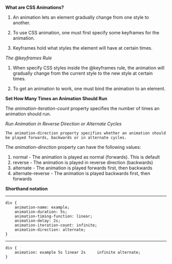 
**What are CSS Animations?**
1. An animation lets an element gradually change from one style to another.

2. To use CSS animation, one must first specify some keyframes for the animation.

3. Keyframes hold what styles the element will have at certain times.

*The @keyframes Rule*

1. When specify CSS styles inside the @keyframes rule, the animation will gradually change from the current style to the new style at certain times.

2. To get an animation to work, one must bind the animation to an element.

**Set How Many Times an Animation Should Run**

 The *animation-iteration-count* property specifies the number of times an animation should run.

*Run Animation in Reverse Direction or Alternate Cycles*

    The animation-direction property specifies whether an animation should be played forwards, backwards or in alternate cycles.

The *animation-direction* property can have the following values:

1. normal - The animation is played as normal (forwards). This is default
2. reverse - The animation is played in reverse direction (backwards)
3. alternate - The animation is played forwards first, then backwards
4. alternate-reverse - The animation is played backwards first, then forwards


**Shorthand notation**

---
    div {
        animation-name: example;
        animation-duration: 5s;
        animation-timing-function: linear;
        animation-delay: 2s;
        animation-iteration-count: infinite;
        animation-direction: alternate; 
    }
---
    div {
        animation: example 5s linear 2s     infinite alternate;
    }